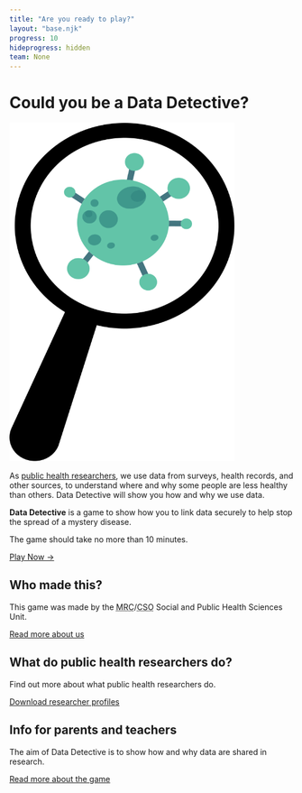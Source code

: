 ```yaml
---
title: "Are you ready to play?"
layout: "base.njk"
progress: 10
hideprogress: hidden
team: None
---
```



# Could you be a Data Detective?

<div class="grid two-column-home mb2">
  <div class="mb1 grid-column-2">
    <img class="bug" width="400px" height="600px" src="/img/bug.svg" alt="Newspaper showing crisis">
  </div>

  <div class="grid-column-1-md">

As [public health researchers](/team), we use data from surveys, health records, and other sources, to understand where and why some people are less healthy than others. Data Detective will show you how and why we use data.

**Data Detective** is a game to show how you to link data securely to help stop the spread of a mystery disease.

The game should take no more than 10 minutes.

<a class="btn" href="/play">Play Now &rarr;</a>

  </div>
</div>


<div class="mt1 grid grid-md-3 grid-column-gap">

<div class="text-container mb1">

## Who made this?

This game was made by the <abbr title="Medical Research Council">MRC</abbr>/<abbr title="Chief Scientist Office">CSO</abbr> Social and Public Health Sciences Unit.

<a target="_blank" rel="noopener"  href="https://www.gla.ac.uk/researchinstitutes/healthwellbeing/research/mrccsosocialandpublichealthsciencesunit/">Read more about us</a>



</div>

<div class="text-container mb1">

## What do public health researchers do?

Find out more about what public health researchers do.


<a target="_blank" rel="noopener"  href="https://www.gla.ac.uk/media/Media_781620_smxx.pdf">Download researcher profiles</a>


</div>

<div class="text-container mb1">

## Info for parents and teachers

The aim of Data Detective is to show how and why data are shared in research.

<a href="/about/">Read more about the game </a>

</div>

</div>